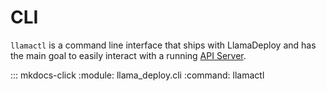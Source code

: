 # CLI

`llamactl` is a command line interface that ships with LlamaDeploy and has the main goal to easily interact with a
running [API Server](./20_core_components.md#api-server).

::: mkdocs-click
    :module: llama_deploy.cli
    :command: llamactl
